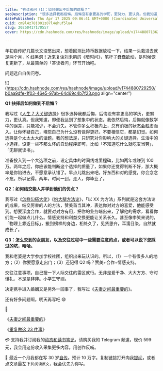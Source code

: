 ```yaml
---
title: "答读者问（1）：如何做出不后悔的选择？"
seoDescription: "很多选择我都后悔，后悔没有拿更高的学历，更努力，更认真。但我知道，即便我达到了想象中的状态，我依然后悔，后悔就像数学中的误差，只能减少，不会消失。"
datePublished: Thu Apr 17 2025 09:06:41 GMT+0000 (Coordinated Universal Time)
cuid: cm9l4z78j001z07l4ehuf5lu4
slug: 20250417170557
cover: https://cdn.hashnode.com/res/hashnode/image/upload/v1744880713621/67ad9867-2f7c-408d-bcfd-43db10ba64c9.jpeg

---
```


年初自传好几篇长文没憋出来，想着回测比特币数据放松一下，结果一头栽进去就是两个月，K 线黑洞！近来复读刘未鹏的《暗时间》，笔杆子蠢蠢欲动，是时候恢复更新了，从最简单的「答读者问」环节开始吧。

问题选自自传问卷。

![](https://cdn.hashnode.com/res/hashnode/image/upload/v1744880729250/b0aa9dfe-1f03-46e5-97ab-64d69c4b7f23.png align="center")

**Q1:抉择后如何做到不后悔？**

我写过《[人生 7 大关键选择](https://mp.weixin.qq.com/s/tHdA_GvCRBYZRMaNFwHQTw)》很多选择我都后悔，后悔没有拿更高的学历，更努力，更认真。但我知道，即便我达到了想象中的状态，我依然后悔，后悔就像数学中的误差，只能减少，不会消失。不管你多么积极向上，总有消极的状态会趁虚而入。让你怀疑自己，埋怨自己为什么没有做得更好。不要相信它，都是幻觉。如何选择是个太太太大的话题，我的想法是，只研究对你影响大的关键选择。生活中的小选择，设定一些不那么坏的自动程序即可，比如「不知道吃什么就吃麦当劳」，「无聊就读书」。

准备投入到一个大选项之前，设定具体的时间线或里程碑，比如两年或赚到 100 万。两年之后，你应该能判断这个选择的质量了，如果你还觉得判断不好，那大概率是你陷进去，不愿意承认错了。早点儿跳出来吧。好东西和对的感觉，你会念念不忘。所以记得，两年，时间一到，走人，你毕业了。

**Q2：如何结交能人并学到他们的优点？**

我写过《[怎样勾搭大佬](https://mp.weixin.qq.com/s/LM5DYeqUceE5ccgph3AjWw)》《[抱大腿方法论](https://mp.weixin.qq.com/s/Eyvaa0qzOnXEl13acSHYBA)》，「以 XX 为方法」系列就是这套方法论的成果。结交厉害的人的方法，赞美首当其冲，表达你对对方的喜爱，他能感受到。想要深度合作，就要对对方有用，把你的业务端出来，了解他的需求，看看你们能一起做点儿什么。情感支持和利益交换更能让关系长久。甚至像李笑来说的，「物理上靠近目标」，搬到榜样的身边，相处久了，见贤思齐，耳濡目染，自然就成长了。

**Q3：怎么交到的女朋友，以及交往过程中一些需要注意的点，或者可以说下您踩过的坑，哈哈。**

我和老婆是大学参加学校社团，组织出来玩认识的。所以，（1）一个有很多人的地方；（2）你要愿意走出门；（3）还记得 Q2 吗？赞美+合作+情感支持。

交往注意事项，自己搜一下人际交往的雷区就行。无非是爱干净、大大方方、守时懂礼、不是是非非。小学生守则。

决定携手进入婚姻又是另外一回事了，我写过《[夫妻之间最重要的](https://mp.weixin.qq.com/s/oMPAI-WCjcVDTTcV5BBUbg)》。

还有好多问题啊，明天再写吧 😄

🔗

《[夫妻之间最重要的](https://mp.weixin.qq.com/s/oMPAI-WCjcVDTTcV5BBUbg)》

《[重复做这 23 件事](https://mp.weixin.qq.com/s/e-FsRpt2HSGT0mL2bafgHQ)》

💳 支持我并订阅我的[动态和读书笔记](https://mp.weixin.qq.com/s/u9sg3KBe9k3L3oOUZcRd5w)，请购买我的 Telegram 频道，现价 599 元，我会用这份收入采集更多内容，用创作反哺。

📖 最近一个月我都在写 30 岁[自传](https://mp.weixin.qq.com/s?__biz=MzI3MzU5MDA1OQ==&mid=2247488741&idx=1&sn=3aca11b2f15bcb82156b45c8a69ae937&chksm=eb21a6a1dc562fb7bbf6242bc1a68995eba7b560a49627ac031e129b33aa29a624896186a2a3#rd)，预计 10 万字。复制链接打开向我[提问](https://wj.qq.com/s2/15897499/4fe9/)，或者点文章最左下角`阅读原文`，我会优先为你写。